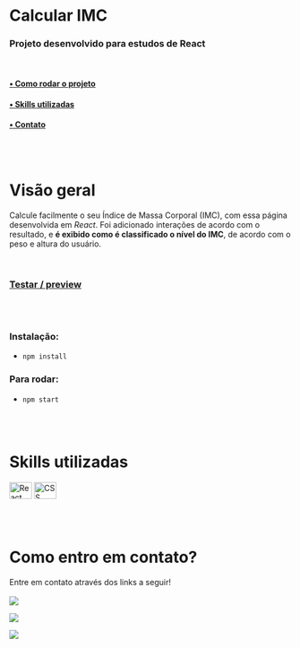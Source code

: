 
# Calcular IMC

### Projeto desenvolvido para estudos de React
<br>

#### [• Como rodar o projeto](#start) 
#### [• Skills utilizadas](#leng)
#### [• Contato](#contato) 
<br>
<br>

# Visão geral
Calcule facilmente o seu Índice de Massa Corporal (IMC), com essa página desenvolvida em *React*. Foi adicionado interações de acordo com o resultado, e **é exibido como é classificado o nível do IMC**, de acordo com o peso e altura do usuário.

<br>

### [Testar / preview](https://matealves.github.io/react-imc-calculator/) 

<br>
<br>

<p id="start"></p>

### Instalação:

- `npm install`

### Para rodar:

- `npm start`

<br>
<br>

<p id="leng"></p>

# Skills utilizadas

 <!-- <img align="center" alt="HTML" height="30" width="40" src="https://raw.githubusercontent.com/devicons/devicon/master/icons/html5/html5-original.svg"> -->

  <!-- <img align="center" alt="Mateus-SASS" height="30" width="40" src="https://cdn.jsdelivr.net/gh/devicons/devicon/icons/sass/sass-original.svg"> -->
  <!-- <img align="center" alt="Js" height="30" width="40" src="https://cdn.jsdelivr.net/gh/devicons/devicon/icons/javascript/javascript-original.svg"> -->
  <img align="center" alt="React JS" height="30" width="40" title="React JS" src="https://cdn.jsdelivr.net/gh/devicons/devicon/icons/react/react-original.svg">
    <img align="center" alt="CSS" height="30" title="CSS 3" width="40" src="https://cdn.jsdelivr.net/gh/devicons/devicon/icons/css3/css3-original.svg">

</p>
<br>
<br>

<p id="contato"></p>

# Como entro em contato?

Entre em contato através dos links a seguir!
<br>
<br>
<a href="https://www.linkedin.com/in/mateusalvesds/" target="_blank"><img src="https://img.shields.io/badge/-LinkedIn-%230077B5?style=for-the-badge&logo=linkedin&logoColor=white" target="_blank"></a>

<a href = "mailto:contatomateusalves@hotmail.com"><img src="https://img.shields.io/badge/Microsoft_Outlook-0078D4?style=for-the-badge&logo=microsoft-outlook&logoColor=white" target="_blank"></a>

<a href="https://api.whatsapp.com/send?phone=+5511966616365" target="_blank"><img src="https://img.shields.io/badge/WhatsApp-25D366?style=for-the-badge&logo=whatsapp&logoColor=white" target="_blank"></a>

</p>
<br>
<br>
<br>
